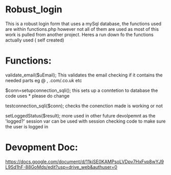 # Robust_login
This is a robust login form that uses a mySql database, the functions used are within functions.php however not all of them are used as most of this work is pulled from another project. Heres a run down fo the functions actually used ( self created) 

# Functions:

validate_email($uEmail);
This validates the  email checking if it contains the needed parts eg   @ , .com/.co.uk etc 

$conn=setupconnection_sqli();
this sets up a conntetion to database the code   uses * please do change 

testconnection_sqli($conn);
checks the conenction made is  working or not  

setLoggedStatus($result);
more used in other future devolpemnt as the 'logged?' session var can be used with session checking code to make sure  
the user is logged in 


# Devopment Doc:
https://docs.google.com/document/d/11kjSE0KAMPsoLVDpv7HxFvp8wYJ9L9Sd1hF-88GoMds/edit?usp=drive_web&authuser=0


